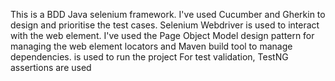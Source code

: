 This is a BDD Java selenium framework. I've used Cucumber and Gherkin to design and prioritise the test cases. Selenium Webdriver is used to interact with the web element.
I've used the Page Object Model design pattern for managing the web element locators and Maven build tool to manage dependencies. is used to run the project
For test validation, TestNG assertions are used
